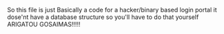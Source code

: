 So this file is just Basically a code for a hacker/binary based login portal 
it dose'nt have a database structure so you'll have to do that yourself
ARIGATOU GOSAIMAS!!!!!
